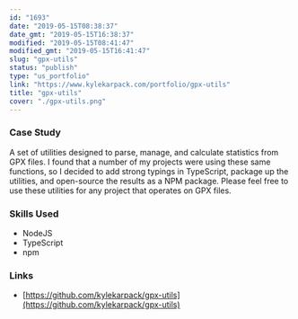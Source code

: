 ```yaml
---
id: "1693"
date: "2019-05-15T08:38:37"
date_gmt: "2019-05-15T16:38:37"
modified: "2019-05-15T08:41:47"
modified_gmt: "2019-05-15T16:41:47"
slug: "gpx-utils"
status: "publish"
type: "us_portfolio"
link: "https://www.kylekarpack.com/portfolio/gpx-utils"
title: "gpx-utils"
cover: "./gpx-utils.png"
---
```

### Case Study

A set of utilities designed to parse, manage, and calculate statistics from GPX files. I found that a number of my projects were using these same functions, so I decided to add strong typings in TypeScript, package up the utilities, and open-source the results as a NPM package. Please feel free to use these utilities for any project that operates on GPX files.

### Skills Used

- NodeJS
- TypeScript
- npm

### Links

- [https://github.com/kylekarpack/gpx-utils](https://github.com/kylekarpack/gpx-utils)